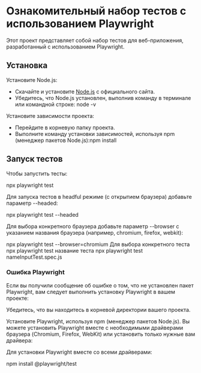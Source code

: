 # Ознакомительный набор тестов с использованием Playwright

Этот проект представляет собой набор тестов для веб-приложения, разработанный с использованием Playwright. 
## Установка

Установите Node.js:

- Скачайте и установите [Node.js](https://nodejs.org/) с официального сайта.
- Убедитесь, что Node.js установлен, выполнив команду в терминале или командной строке:
node -v


Установите зависимости проекта:

- Перейдите в корневую папку  проекта.
- Выполните команду установки зависимостей, используя npm (менеджер пакетов Node.js):npm install

## Запуск тестов

Чтобы запустить тесты:

npx playwright test

Для запуска тестов в headful режиме (с открытием браузера) добавьте параметр --headed:

npx playwright test --headed

Для выбора конкретного браузера добавьте параметр --browser с указанием названия браузера (например, chromium, firefox, webkit):

npx playwright test --browser=chromium
Для выбора конкретного теста npx playwright test название теста
npx playwright test nameInputTest.spec.js
### Ошибка Playwright
Если вы получили сообщение об ошибке о том, что не установлен пакет Playwright, вам следует выполнить установку Playwright в вашем проекте:

Убедитесь, что вы находитесь в корневой директории вашего проекта.

Установите Playwright, используя npm (менеджер пакетов Node.js). Вы можете установить Playwright вместе с необходимыми драйверами браузера (Chromium, Firefox, WebKit) или установить только нужные вам драйвера:

Для установки Playwright вместе со всеми драйверами:

npm install @playwright/test
